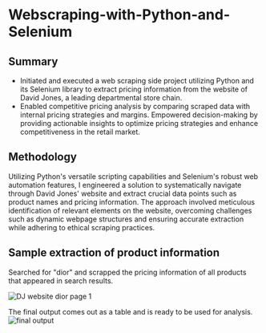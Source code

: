 # Webscraping-with-Python-and-Selenium

## Summary
* Initiated and executed a web scraping side project utilizing Python and its Selenium library to extract pricing information from the website of David Jones, a leading departmental store chain.
* Enabled competitive pricing analysis by comparing scraped data with internal pricing strategies and margins. Empowered decision-making by providing actionable insights to optimize pricing strategies and enhance competitiveness in the retail market.

## Methodology
Utilizing Python's versatile scripting capabilities and Selenium's robust web automation features, I engineered a solution to systematically navigate through David Jones' website and extract crucial data points such as product names and pricing information. The approach involved meticulous identification of relevant elements on the website, overcoming challenges such as dynamic webpage structures and ensuring accurate extraction while adhering to ethical scraping practices.

## Sample extraction of product information

Searched for "dior" and scrapped the pricing information of all products that appeared in search results.

![DJ website dior page 1](https://github.com/tltxyyy/Webscraping-with-Python-and-Selenium/assets/69724535/fe5bc772-de79-4e13-8ff7-37f8677c9c9c)

The final output comes out as a table and is ready to be used for analysis.
![final output](https://github.com/tltxyyy/Webscraping-with-Python-and-Selenium/assets/69724535/ba569a15-0a97-4046-88fc-56d9168443ed)
